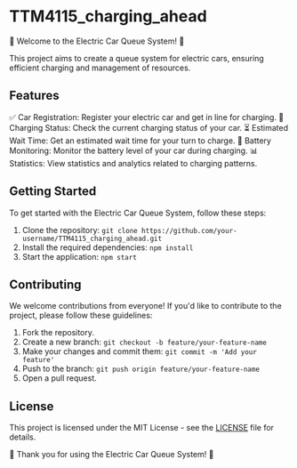 # TTM4115_charging_ahead

🚗 Welcome to the Electric Car Queue System! 🚗

This project aims to create a queue system for electric cars, ensuring efficient charging and management of resources.

## Features

✅ Car Registration: Register your electric car and get in line for charging.
🔌 Charging Status: Check the current charging status of your car.
⏳ Estimated Wait Time: Get an estimated wait time for your turn to charge.
🔋 Battery Monitoring: Monitor the battery level of your car during charging.
📊 Statistics: View statistics and analytics related to charging patterns.

## Getting Started

To get started with the Electric Car Queue System, follow these steps:

1. Clone the repository: `git clone https://github.com/your-username/TTM4115_charging_ahead.git`
2. Install the required dependencies: `npm install`
3. Start the application: `npm start`

## Contributing

We welcome contributions from everyone! If you'd like to contribute to the project, please follow these guidelines:

1. Fork the repository.
2. Create a new branch: `git checkout -b feature/your-feature-name`
3. Make your changes and commit them: `git commit -m 'Add your feature'`
4. Push to the branch: `git push origin feature/your-feature-name`
5. Open a pull request.

## License

This project is licensed under the MIT License - see the [LICENSE](LICENSE) file for details.

🌟 Thank you for using the Electric Car Queue System! 🌟